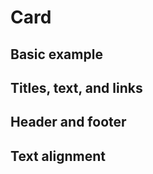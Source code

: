 # Card

## Basic example

<code-preview>
  <template>
    <div class="w-auto m-3 overflow-auto bg-white border border-gray-400 rounded">
      <img src="https://picsum.photos/640/250" class="w-full" alt="placeholder" />
      <div class="p-4">
        <h5 class="mb-3 text-xl font-medium">Card With top Image</h5>
        <p class="mb-4">Some quick example text to build on the card title and make up the bulk of the card's content.</p>
        <a href="#!" role="button" class="inline-block px-3 py-2 text-base font-normal leading-6 text-center text-white align-middle bg-blue-600 border-transparent border-solid rounded cursor-pointer hover:bg-blue-700 hover:no-underline focus:outline-none active:bg-blue-700 active:no-underline">Go somewhere</a>
      </div>
    </div>
  </template>
</code-preview>

<code-preview>
  <template>
    <div class="w-auto m-3 overflow-auto bg-white border border-gray-400 rounded">
      <div class="p-4">
        <h5 class="mb-3 text-xl font-medium">Card with bottom Image</h5>
        <p class="mb-4">Some quick example text to build on the card title and make up the bulk of the card's content.</p>
        <a href="#!" role="button" class="inline-block px-3 py-2 text-base font-normal leading-6 text-center text-white align-middle bg-blue-600 border-transparent border-solid rounded cursor-pointer hover:bg-blue-700 hover:no-underline focus:outline-none active:bg-blue-700 active:no-underline">Go somewhere</a>
      </div>
      <img src="https://picsum.photos/640/250" class="w-full" alt="placeholder" />
    </div>
  </template>
</code-preview>

<code-preview>
  <template>
    <div class="flex flex-row w-auto m-3 overflow-auto bg-white border border-gray-400 rounded">
      <div class="w-1/3"><img src="https://picsum.photos/250" alt="placeholder" /></div>
      <div class="w-2/3 p-4">
        <h5 class="mb-3 text-xl font-medium">Card with bottom Image</h5>
        <p class="mb-4">Some quick example text to build on the card title and make up the bulk of the card's content.</p>
        <a href="#!" role="button" class="inline-block px-3 py-2 text-base font-normal leading-6 text-center text-white align-middle bg-blue-600 border-transparent border-solid rounded cursor-pointer hover:bg-blue-700 hover:no-underline focus:outline-none active:bg-blue-700 active:no-underline">Go somewhere</a>
      </div>
    </div>
  </template>
</code-preview>

<code-preview>
  <template>
    <div class="flex flex-row-reverse w-auto m-3 overflow-auto bg-white border border-gray-400 rounded">
    <div class="w-1/3"><img src="https://picsum.photos/250" alt="placeholder" /></div>
    <div class="w-2/3 p-4">
      <h5 class="mb-3 text-xl font-medium">Card with bottom Image</h5>
      <p class="mb-4">Some quick example text to build on the card title and make up the bulk of the card's content.</p>
      <a href="#!" role="button" class="inline-block px-3 py-2 text-base font-normal leading-6 text-center text-white align-middle bg-blue-600 border-transparent border-solid rounded cursor-pointer hover:bg-blue-700 hover:no-underline focus:outline-none active:bg-blue-700 active:no-underline">Go somewhere</a>
    </div>
  </div>
  </template>
</code-preview>

<code-preview>
  <template>
    <div class="relative w-auto m-3 overflow-auto text-white bg-white border border-gray-400 rounded">
  <div class="absolute p-4">
    <h5 class="mb-3 text-xl font-medium">Overlayed Card</h5>
    <p class="mb-4">Some quick example text to build on the card title and make up the bulk of the card's content.</p>
    <a href="#!" role="button" class="inline-block px-3 py-2 text-base font-normal leading-6 text-center text-white align-middle bg-blue-600 border-transparent border-solid rounded cursor-pointer hover:bg-blue-700 hover:no-underline focus:outline-none active:bg-blue-700 active:no-underline">Go somewhere</a>
  </div>
  <img src="https://picsum.photos/640/250" class="w-full" alt="placeholder" />
</div>
  </template>
</code-preview>

## Titles, text, and links

<code-preview>
  <template>
    <div class="w-auto m-3 overflow-auto bg-white border border-gray-400 rounded">
      <div class="p-4">
        <h5 class="text-xl font-medium">Card title</h5>
        <h6 class="mb-2 text-base font-medium text-gray-700">Card subtitle</h6>
        <p class="mb-4">Some quick example text to build on the card title and make up the bulk of the card's content.</p>
        <a href="#!" class="inline-block py-2 text-base font-normal leading-6 text-center text-blue-600 align-middle border-transparent border-solid rounded cursor-pointer hover:text-blue-700 active:text-blue-700 hover:underline active:underline focus:outline-none">Card Link</a>
        <a href="#!" class="inline-block px-3 py-2 text-base font-normal leading-6 text-center text-blue-600 align-middle border-transparent border-solid rounded cursor-pointer hover:text-blue-700 active:text-blue-700 hover:underline active:underline focus:outline-none">Another Link</a>
      </div>
    </div>
  </template>
</code-preview>

## Header and footer

<code-preview>
  <template>
    <div class="w-auto m-3 overflow-auto bg-white border border-gray-400 rounded">
      <div class="p-4 bg-gray-300 border-b border-gray-400">Featured</div>
      <div class="p-4">
        <h5 class="mb-3 text-xl font-medium">Special title treatment</h5>
        <p class="mb-4">With supporting text below as a natural lead-in to additional content.</p>
        <a href="#!" role="button" class="inline-block px-3 py-2 text-base font-normal leading-6 text-center text-white align-middle bg-blue-600 border-transparent border-solid rounded cursor-pointer hover:bg-blue-700 hover:no-underline focus:outline-none active:bg-blue-700 active:no-underline">Go somewhere</a>
        <a href="#!" class="inline-block px-3 py-2 text-base font-normal leading-6 text-center text-blue-600 align-middle border-transparent border-solid rounded cursor-pointer hover:text-blue-700 hover:underline focus:outline-none active:text-blue-700 active:underline">Another Link</a>
      </div>
      <div class="p-4 bg-gray-300 border-t border-gray-400">2 days ago</div>
    </div>
  </template>
</code-preview>

<code-preview>
  <template>
    <div class="w-auto m-3 overflow-auto bg-white border border-gray-400 rounded">
      <div class="p-4 bg-gray-300 bg-opacity-25 border-b border-inherit">Featured</div>
      <div class="p-4">
        <h5 class="mb-3 text-xl font-medium">Special title treatment</h5>
        <p class="mb-4">With supporting text below as a natural lead-in to additional content.</p>
        <a href="#!" role="button" class="inline-block px-3 py-2 text-base font-normal leading-6 text-center text-white align-middle bg-blue-600 border-transparent border-solid rounded cursor-pointer hover:bg-blue-700 hover:no-underline focus:outline-none active:bg-blue-700 active:no-underline">Go somewhere</a>
        <a href="#!" class="inline-block px-3 py-2 text-base font-normal leading-6 text-center text-blue-600 align-middle border-transparent border-solid rounded cursor-pointer hover:text-blue-700 hover:underline focus:outline-none active:text-blue-700 active:underline">Another Link</a>
      </div>
      <div class="p-4 bg-gray-300 bg-opacity-25 border-t border-inherit">2 days ago</div>
    </div>
  </template>
</code-preview>

<code-preview>
  <template>
    <div class="w-auto m-3 overflow-auto bg-white border border-gray-400 rounded">
      <div class="p-4 bg-gray-300 bg-opacity-25 border-b border-inherit">Featured</div>
      <div class="p-4">
        <blockquote>
          <p class="mb-3 text-xl font-medium">A well-known quote, contained in a blockquote element.</p>
          <footer class="text-base font-medium text-gray-700">- Someone famous in <cite title="Source Title" class="italic">Source Title</cite></footer>
        </blockquote>
      </div>
    </div>
  </template>
</code-preview>

## Text alignment

<code-preview>
  <template>
    <div class="w-auto m-3 overflow-auto bg-white border border-gray-400 rounded">
      <div class="p-4 bg-gray-300 bg-opacity-25 border-b border-inherit">Featured</div>
      <div class="p-4">
        <h5 class="mb-3 text-xl font-medium">Special title treatment</h5>
        <p class="mb-4">With supporting text below as a natural lead-in to additional content.</p>
        <a href="#!" role="button" class="inline-block px-3 py-2 text-base font-normal leading-6 text-center text-white align-middle bg-blue-600 border-transparent border-solid rounded cursor-pointer hover:bg-blue-700 hover:no-underline focus:outline-none active:bg-blue-700 active:no-underline">Go somewhere</a>
        <a href="#!" class="inline-block px-3 py-2 text-base font-normal leading-6 text-center text-blue-600 align-middle border-transparent border-solid rounded cursor-pointer hover:text-blue-700 hover:underline focus:outline-none active:text-blue-700 active:underline">Another Link</a>
      </div>
      <div class="p-4 bg-gray-300 bg-opacity-25 border-t border-inherit">2 days ago</div>
    </div>
  </template>
</code-preview>

<code-preview>
  <template>
    <div class="w-auto m-3 overflow-auto text-center bg-white border border-gray-400 rounded">
      <div class="p-4 bg-gray-300 bg-opacity-25 border-b border-inherit">Featured</div>
      <div class="p-4">
        <h5 class="mb-3 text-xl font-medium">Special title treatment</h5>
        <p class="mb-4">With supporting text below as a natural lead-in to additional content.</p>
        <a href="#!" role="button" class="inline-block px-3 py-2 text-base font-normal leading-6 text-center text-white align-middle bg-blue-600 border-transparent border-solid rounded cursor-pointer hover:bg-blue-700 hover:no-underline focus:outline-none active:bg-blue-700 active:no-underline">Go somewhere</a>
        <a href="#!" class="inline-block px-3 py-2 text-base font-normal leading-6 text-center text-blue-600 align-middle border-transparent border-solid rounded cursor-pointer hover:text-blue-700 hover:underline focus:outline-none active:text-blue-700 active:underline">Another Link</a>
      </div>
      <div class="p-4 bg-gray-300 bg-opacity-25 border-t border-inherit">2 days ago</div>
    </div>
  </template>
</code-preview>

<code-preview>
  <template>
    <div class="w-auto m-3 overflow-auto text-right bg-white border border-gray-400 rounded">
      <div class="p-4 bg-gray-300 bg-opacity-25 border-b border-inherit">Featured</div>
      <div class="p-4">
        <h5 class="mb-3 text-xl font-medium">Special title treatment</h5>
        <p class="mb-4">With supporting text below as a natural lead-in to additional content.</p>
        <a href="#!" role="button" class="inline-block px-3 py-2 text-base font-normal leading-6 text-center text-white align-middle bg-blue-600 border-transparent border-solid rounded cursor-pointer hover:bg-blue-700 hover:no-underline focus:outline-none active:bg-blue-700 active:no-underline">Go somewhere</a>
        <a href="#!" class="inline-block px-3 py-2 text-base font-normal leading-6 text-center text-blue-600 align-middle border-transparent border-solid rounded cursor-pointer hover:text-blue-700 hover:underline focus:outline-none active:text-blue-700 active:underline">Another Link</a>
      </div>
      <div class="p-4 bg-gray-300 bg-opacity-25 border-t border-inherit">2 days ago</div>
    </div>
  </template>
</code-preview>


  